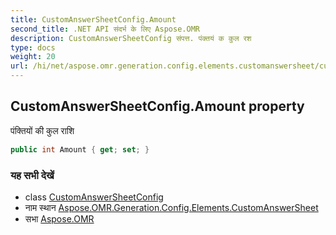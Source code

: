 ```yaml
---
title: CustomAnswerSheetConfig.Amount
second_title: .NET API संदर्भ के लिए Aspose.OMR
description: CustomAnswerSheetConfig संपत्त. पंक्तयं क कुल रश
type: docs
weight: 20
url: /hi/net/aspose.omr.generation.config.elements.customanswersheet/customanswersheetconfig/amount/
---
```

## CustomAnswerSheetConfig.Amount property

पंक्तियों की कुल राशि

```csharp
public int Amount { get; set; }
```

### यह सभी देखें

* class [CustomAnswerSheetConfig](../)
* नाम स्थान [Aspose.OMR.Generation.Config.Elements.CustomAnswerSheet](../../customanswersheetconfig/)
* सभा [Aspose.OMR](../../../)


